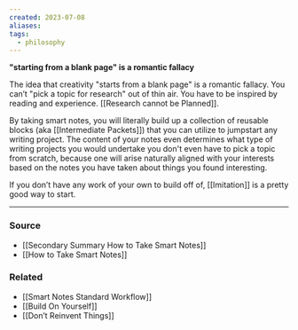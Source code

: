```yaml
---
created: 2023-07-08
aliases: 
tags:
  - philosophy
---
```

**"starting from a blank page" is a romantic fallacy**

The idea that creativity "starts from a blank page" is a romantic fallacy. You can’t "pick a topic for research" out of thin air. You have to be inspired by reading and experience. [[Research cannot be Planned]].

By taking smart notes, you will literally build up a collection of reusable blocks (aka [[Intermediate Packets]]) that you can utilize to jumpstart any writing project. The content of your notes even determines what type of writing projects you would undertake you don't even have to pick a topic from scratch, because one will arise naturally aligned with your interests based on the notes you have taken about things you found interesting. 

If you don’t have any work of your own to build off of, [[Imitation]] is a pretty good way to start. 

****
### Source
- [[Secondary Summary How to Take Smart Notes]]
- [[How to Take Smart Notes]]

### Related
- [[Smart Notes Standard Workflow]] 
- [[Build On Yourself]] 
- [[Don’t Reinvent Things]]